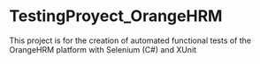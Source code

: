 # TestingProyect_OrangeHRM
This project is for the creation of automated functional tests of the OrangeHRM platform with Selenium (C#) and XUnit
